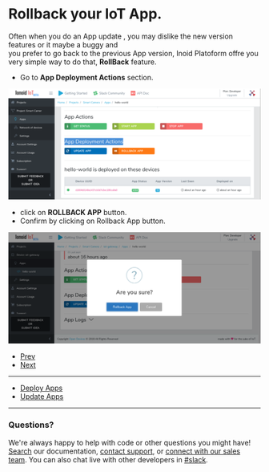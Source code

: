 

# Rollback your IoT App.

Often when you do an App update , you may dislike the new version features or it maybe a buggy and                                                                          
you prefer to go back to the previous App version, Inoid Platoform offre you very simple way to do that,  **RollBack** feature.                                                                    
                                                                                                                              
- Go to  **App Deployment Actions** section.  

![App Deployement Actions](AppDeploymentActions.png)

- click on **ROLLBACK APP** button.                                                                                                                                                              
- Confirm by clicking on Rollback App button.

![Rollback App](RollbackApp.png)

<ul class="pagination">
	<li class="button ">
	  <a class="disabled" href="#0">Prev</a>
	</li>

<div class="divider" />

 <li class="button">
	  <a href="#0">Next</a>
 </li>
</ul> 


---

<ul class="doclink">                                                                                                                                                                                                      
  <li><a href="https://docs.ionoid.io/#/../DeployApp/deployApp.md"> Deploy Apps </a></li>
  <li><a href="https://docs.ionoid.io/#/../UpdateApp/updateApp.md"> Update Apps </a></li>
</ul>

---


### Questions?
We're always happy to help with code or other questions you might have! [Search](https://docs.ionoid.io/#/) our documentation, [contact support](support@ionoid.io), or [connect with our sales team](support@opendevices.io). You can also chat live with other developers in  [#slack](https://ionoidcommunity.slack.com/messages).




